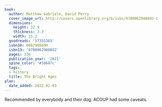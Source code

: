 ```yaml
---
book:
  author: Matthew Gabriele, David Perry
  cover_image_url: http://covers.openlibrary.org/b/isbn/9780062980892-L.jpg
  dimensions:
    height: 22.9
    thickness: 3.3
    width: 15.2
  goodreads: '57355365'
  isbn10: 0062980890
  isbn13: '9780062980892'
  pages: 336
  publication_year: '2021'
  spine_color: '#38607c'
  tags:
  - history
  title: The Bright Ages
plan:
  date_added: 2022-02-03
---
```


Recommended by everybody and their dog. ACOUP had some caveats.
